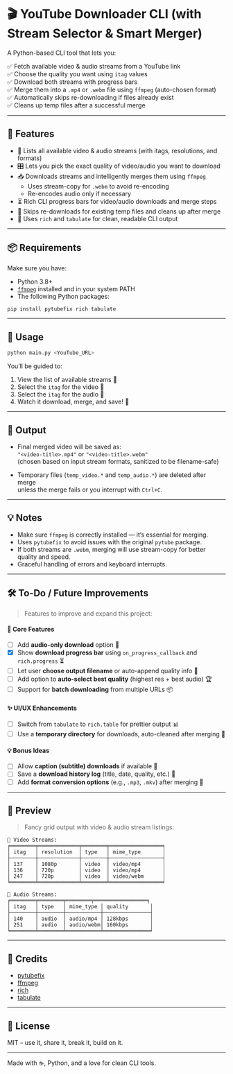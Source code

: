 # 🎬 YouTube Downloader CLI (with Stream Selector & Smart Merger)

A Python-based CLI tool that lets you:

✅ Fetch available video & audio streams from a YouTube link  
✅ Choose the quality you want using `itag` values  
✅ Download both streams with progress bars  
✅ Merge them into a `.mp4` or `.webm` file using `ffmpeg` (auto-chosen format)  
✅ Automatically skips re-downloading if files already exist  
✅ Cleans up temp files after a successful merge

---

## 🚀 Features

- 🎥 Lists all available video & audio streams (with itags, resolutions, and formats)
- 🎛️ Lets you pick the exact quality of video/audio you want to download
- 📥 Downloads streams and intelligently merges them using `ffmpeg`
  - Uses stream-copy for `.webm` to avoid re-encoding
  - Re-encodes audio only if necessary
- ⏳ Rich CLI progress bars for video/audio downloads and merge steps
- 🧹 Skips re-downloads for existing temp files and cleans up after merge
- 🖤 Uses `rich` and `tabulate` for clean, readable CLI output

---

## 📦 Requirements

Make sure you have:

- Python 3.8+
- [`ffmpeg`](https://ffmpeg.org/download.html) installed and in your system PATH
- The following Python packages:

```bash
pip install pytubefix rich tabulate
```

---

## 🔧 Usage

```bash
python main.py <YouTube_URL>
```

You’ll be guided to:

1. View the list of available streams 🧩  
2. Select the `itag` for the video 🎥  
3. Select the `itag` for the audio 🎵  
4. Watch it download, merge, and save! 💾

---

## 📁 Output

- Final merged video will be saved as:  
  `"<video-title>.mp4"` or `"<video-title>.webm"`  
  (chosen based on input stream formats, sanitized to be filename-safe)

- Temporary files (`temp_video.*` and `temp_audio.*`) are deleted after merge  
  unless the merge fails or you interrupt with `Ctrl+C`.

---

## 💡 Notes

- Make sure `ffmpeg` is correctly installed — it’s essential for merging.
- Uses `pytubefix` to avoid issues with the original `pytube` package.
- If both streams are `.webm`, merging will use stream-copy for better quality and speed.
- Graceful handling of errors and keyboard interrupts.

---

## 🛠️ To-Do / Future Improvements

> Features to improve and expand this project:

#### 🎯 Core Features

- [ ] Add **audio-only download** option 🎵
- [x] Show **download progress bar** using `on_progress_callback` and `rich.progress` ⏳
- [ ] Let user **choose output filename** or auto-append quality info 📝
- [ ] Add option to **auto-select best quality** (highest res + best audio) 🏆
- [ ] Support for **batch downloading** from multiple URLs 📦

#### ✨ UI/UX Enhancements

- [ ] Switch from `tabulate` to `rich.table` for prettier output 📊
- [ ] Use a **temporary directory** for downloads, auto-cleaned after merging 🧹

#### 💡 Bonus Ideas

- [ ] Allow **caption (subtitle) downloads** if available 📄
- [ ] Save a **download history log** (title, date, quality, etc.) 📘
- [ ] Add **format conversion options** (e.g., `.mp3`, `.mkv`) after merging 🔄

---

## 📸 Preview

> Fancy grid output with video & audio stream listings:

```
🎥 Video Streams:
╒════════╤═════════════╤════════╤═════════════════╕
│ itag   │ resolution  │ type   │ mime_type       │
├────────┼─────────────┼────────┼─────────────────┤
│ 137    │ 1080p       │ video  │ video/mp4       │
│ 136    │ 720p        │ video  │ video/mp4       │
│ 247    │ 720p        │ video  │ video/webm      │
╘════════╧═════════════╧════════╧═════════════════╛

🎵 Audio Streams:
╒════════╤════════╤════════╤═════════════════╕
│ itag   │ type   │ mime_type │ quality       │
├────────┼────────┼───────────┼───────────────┤
│ 140    │ audio  │ audio/mp4 │ 128kbps       │
│ 251    │ audio  │ audio/webm│ 160kbps       │
╘════════╧════════╧═══════════╧═══════════════╛
```

---

## 🧠 Credits

- [pytubefix](https://github.com/Aioloss/pytubefix)
- [ffmpeg](https://ffmpeg.org/)
- [rich](https://github.com/Textualize/rich)
- [tabulate](https://pypi.org/project/tabulate/)

---

## 🖖 License

MIT – use it, share it, break it, build on it.

---

Made with ☕, Python, and a love for clean CLI tools.

